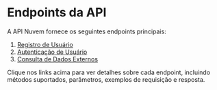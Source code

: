 # Endpoints da API

A API Nuvem fornece os seguintes endpoints principais:

1. [Registro de Usuário](registrar.md)
2. [Autenticação de Usuário](login.md)
3. [Consulta de Dados Externos](consultar.md)

Clique nos links acima para ver detalhes sobre cada endpoint, incluindo métodos suportados, parâmetros, exemplos de requisição e resposta.